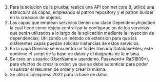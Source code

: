 1. Para la solucion de la prueba, realicé una API con net core 8, utilicé una estructura de capas, empleando el patron repository y el patron builder en la creacion de objetos.
2. Las capas que emplean servicios tienen una clase DependencyInjection la cual tiene como objeto centralizar la configuración de los servicios que serán utilizados a lo largo de la aplicación mediante la inyección de dependencias; Utilizando un método de extension para que las disferentes capas puedan solicitar instancias de estos servicios.
3. En la capa Dominio se encuentra un folder llamado DatabaseFiles; este contiene el script de la base de datos y el diagrama de la misma.
4. Se creo un usuario: (UserName=> userdemo, Password=> RaS1809*), para efectos de crear la order; ya que se debe autenticar para poder visualizar el resumen de order y crear la misma.
5. Se utilizó sqlexpress 2022 para la base de datos
